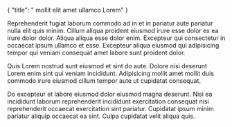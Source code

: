 {
  "title": " mollit elit amet ullamco Lorem"
}

Reprehenderit fugiat laborum commodo ad in et in pariatur aute pariatur nulla elit quis minim. Cillum aliqua proident eiusmod irure esse dolor ex ea irure dolor dolor. Aliqua aliqua esse dolor enim. Excepteur qui consectetur in occaecat ipsum ullamco et esse. Excepteur aliqua eiusmod qui adipisicing tempor qui veniam consequat amet labore sunt proident dolor.

Quis Lorem nostrud sunt eiusmod et sint do aute. Dolore nisi deserunt Lorem enim sint qui veniam incididunt. Adipisicing mollit amet mollit duis commodo irure eiusmod cillum tempor aute ut cupidatat consequat.

Do excepteur et labore eiusmod dolor eiusmod magna deserunt. Nisi ea incididunt laborum reprehenderit incididunt exercitation consequat nisi reprehenderit occaecat exercitation sint pariatur. Cupidatat ipsum minim pariatur aliquip occaecat ea sint. Culpa cupidatat velit aliqua quis.